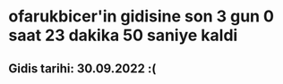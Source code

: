 # ofarukbicer'in gidisine son 3 gun 0 saat 23 dakika 50 saniye kaldi

## Gidis tarihi: 30.09.2022 :(